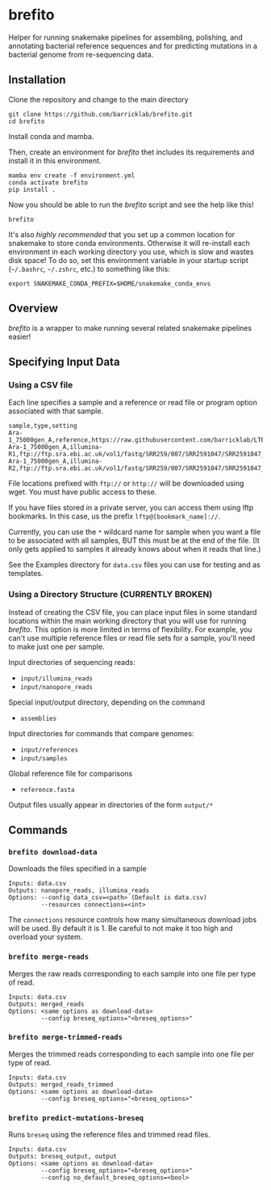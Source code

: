 # brefito

Helper for running snakemake pipelines for assembling, polishing, and annotating bacterial reference sequences and for predicting mutations in a bacterial genome from re-sequencing data.

## Installation

Clone the repository and change to the main directory
```
git clone https://github.com/barricklab/brefito.git
cd brefito
```

Install conda and mamba.

Then, create an environment for _brefito_ thet includes its requirements and install it in this environment.

```
mamba env create -f environment.yml
conda activate brefito
pip install .
```

Now you should be able to run the _brefito_ script and see the help like this!
```
brefito
```

It's also *highly recommended* that you set up a common location for snakemake to store conda environments. Otherwise it will re-install each environment in each working directory you use, which is slow and wastes disk space! To do so, set this environment variable in your startup script (`~/.bashrc`, `~/.zshrc`, etc.) to something like this:
```
export SNAKEMAKE_CONDA_PREFIX=$HOME/snakemake_conda_envs
```

## Overview

_brefito_ is a wrapper to make running several related snakemake pipelines easier!

## Specifying Input Data

### Using a CSV file

Each line specifies a sample and a reference or read file or program option associated with that sample.

```
sample,type,setting
Ara-1_75000gen_A,reference,https://raw.githubusercontent.com/barricklab/LTEE/7da91974eafac0c5a8f903ae57275795d4395af2/reference/REL606.gbk
Ara-1_75000gen_A,illumina-R1,ftp://ftp.sra.ebi.ac.uk/vol1/fastq/SRR259/007/SRR2591047/SRR2591047_1.fastq.gz
Ara-1_75000gen_A,illumina-R2,ftp://ftp.sra.ebi.ac.uk/vol1/fastq/SRR259/007/SRR2591047/SRR2591047_2.fastq.gz
```

File locations prefixed with `ftp://` or `http://` will be downloaded using wget. You must have public access to these.

If you have files stored in a private server, you can access them using lftp bookmarks. In this case, us the prefix `lftp@[bookmark_name]://`.

Currently, you can use the `*` wildcard name for sample when you want a file to be associated with all samples, BUT this must be at the end of the file. (It only gets applied to samples it already knows about when it reads that line.)

See the Examples directory for `data.csv` files you can use for testing and as templates.

### Using a Directory Structure (CURRENTLY BROKEN)

Instead of creating the CSV file, you can place input files in some standard locations within the main working directory that you will use for running _brefito_. This option is more limited in terms of flexibility. For example, you can't use multiple reference files or read file sets for a sample, you'll need to make just one per sample.

Input directories of sequencing reads:
* `input/illumina_reads`
* `input/nanopore_reads`

Special input/output directory, depending on the command
* `assemblies`

Input directories for commands that compare genomes:
* `input/references`
* `input/samples`

Global reference file for comparisons
* `reference.fasta`

Output files usually appear in directories of the form `output/*`

## Commands

### `brefito download-data`

Downloads the files specified in a sample

```
Inputs: data.csv
Outputs: nanopore_reads, illumina_reads
Options: --config data_csv=<path> (Default is data.csv)
         --resources connections=<int>
```

The `connections` resource controls how many simultaneous download jobs will be used. By default it is 1. Be careful to not make it too high and overload your system.

### `brefito merge-reads`

Merges the raw reads corresponding to each sample into one file per type of read.

```
Inputs: data.csv
Outputs: merged_reads
Options: <same options as download-data>
         --config breseq_options="<breseq_options>"
```

### `brefito merge-trimmed-reads`

Merges the trimmed reads corresponding to each sample into one file per type of read.

```
Inputs: data.csv
Outputs: merged_reads_trimmed
Options: <same options as download-data>
         --config breseq_options="<breseq_options>"
```

### `brefito predict-mutations-breseq`

Runs `breseq` using the reference files and trimmed read files.

```
Inputs: data.csv
Outputs: breseq_output, output
Options: <same options as download-data>
         --config breseq_options="<breseq_options>"
         --config no_default_breseq_options=<bool>
```